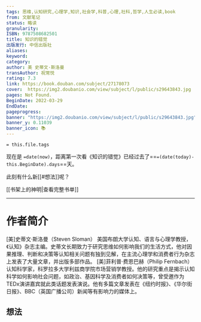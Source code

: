 ```yaml
---
tags: 思维,认知研究,心理学,知识,社会学,科普,心理,社科,哲学,人生必读,book
from: 文献笔记
status: 略读
granularity: 
ISBN: 9787508682501
title: 知识的错觉
出版发行: 中信出版社
aliases: 
keyword: 
category: 
author: 美 史蒂文·斯洛曼
transAuthor: 祝常悦
rating: 7.3
link: https://book.douban.com/subject/27178073
cover:  https://img2.doubanio.com/view/subject/l/public/s29643843.jpg
pages: Not Found.
BeginDate: 2022-03-29
EndDate:
pageprogress:
banner: "https://img2.doubanio.com/view/subject/l/public/s29643843.jpg"
banner_y: 0.11039
banner_icon: 📚
---
```


```
= this.file.tags
```

现在是 `=date(now)`，距离第一次看《知识的错觉》已经过去了==`=(date(today)-this.BeginDate).days`==天。

此刻有什么新[[#想法]]呢？

[[书架上的神明|查看完整书单]]

---
# 作者简介

[美]史蒂文·斯洛曼（Steven Sloman）
美国布朗大学认知、语言与心理学教授，《认知》杂志主编。史蒂文长期致力于研究思维如何影响我们的生活方式，他对因果推理、判断和决策等认知相关问题有独到见解，在主流心理学和消费者行为杂志上发表了大量文章，并出版多部作品。
[美]菲利普·费恩巴赫（Philip Fernbach）
认知科学家，科罗拉多大学利兹商学院市场营销学教授。他的研究重点是揭示认知科学如何影响社会问题，如政治、基因科学及消费者如何决策等，曾受邀作为TEDx演讲嘉宾就此类话题发表演说。他有多篇文章发表在《纽约时报》、《华尔街日报》、BBC（英国广播公司）新闻等有影响力的媒体上。


## 想法


